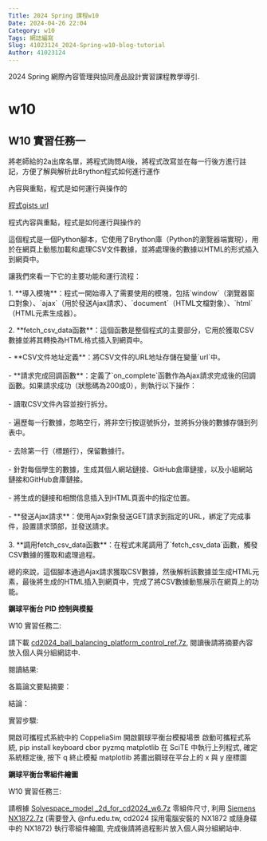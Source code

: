 ```yaml
---
Title: 2024 Spring 課程w10
Date: 2024-04-26 22:04
Category: w10
Tags: 網誌編寫
Slug: 41023124_2024-Spring-w10-blog-tutorial
Author: 41023124
---
```


2024 Spring 網際內容管理與協同產品設計實習課程教學導引.

<!-- PELICAN_END_SUMMARY -->

# w10

<h2>W10 實習任務一</h2>
<p>將老師給的2a出席名單，將程式詢問AI後，將程式改寫並在每一行後方進行註記，方便了解與解析此Brython程式如何進行運作</p>
<p><span>內容與重點，程式是如何運行與操作的</span></p>
<p><a href="https://gist.githubusercontent.com/41023124/500875a36052f90472928c0fd722707e/raw/42ccb4354ff3beaf2b5771b40cd2133d1d8c944d/2a2">程式gists url</a></p>
<p><span>程式內容與重點，程式是如何運行與操作的</span></p>
<p>這個程式是一個Python腳本，它使用了Brython庫（Python的瀏覽器端實現），用於在網頁上動態加載和處理CSV文件數據，並將處理後的數據以HTML的形式插入到網頁中。</p>
<p>讓我們來看一下它的主要功能和運行流程：</p>
<p>1. **導入模塊**：程式一開始導入了需要使用的模塊，包括`window`（瀏覽器窗口對象）、`ajax`（用於發送Ajax請求）、`document`（HTML文檔對象）、`html`（HTML元素生成器）。</p>
<p>2. **fetch_csv_data函數**：這個函數是整個程式的主要部分，它用於獲取CSV數據並將其轉換為HTML格式插入到網頁中。</p>
<p>- **CSV文件地址定義**：將CSV文件的URL地址存儲在變量`url`中。<br> <br> - **請求完成回調函數**：定義了`on_complete`函數作為Ajax請求完成後的回調函數。如果請求成功（狀態碼為200或0），則執行以下操作：<br> <br> - 讀取CSV文件內容並按行拆分。<br> <br> - 遍歷每一行數據，忽略空行，將非空行按逗號拆分，並將拆分後的數據存儲到列表中。<br> <br> - 去除第一行（標題行），保留數據行。<br> <br> - 針對每個學生的數據，生成其個人網站鏈接、GitHub倉庫鏈接，以及小組網站鏈接和GitHub倉庫鏈接。<br> <br> - 將生成的鏈接和相關信息插入到HTML頁面中的指定位置。<br> <br> - **發送Ajax請求**：使用Ajax對象發送GET請求到指定的URL，綁定了完成事件，設置請求頭部，並發送請求。<br> <br>3. **調用fetch_csv_data函數**：在程式末尾調用了`fetch_csv_data`函數，觸發CSV數據的獲取和處理過程。</p>
<p>總的來說，這個腳本通過Ajax請求獲取CSV數據，然後解析該數據並生成HTML元素，最後將生成的HTML插入到網頁中，完成了將CSV數據動態展示在網頁上的功能。</p>
<p></p>


<p><strong>鋼球平衡台 PID 控制與模擬</strong></p>
<p>W10 實習任務二:</p>
<p>請下載<span>&nbsp;</span><a href="http://229.cycu.org/cd2024_ball_balancing_platform_control_ref.7z">cd2024_ball_balancing_platform_control_ref.7z</a>, 閱讀後請將摘要內容放入個人與分組網誌中.</p>
<p>閱讀結果:</p>
<p>各篇論文要點摘要：</p>
<p>結論：</p>
<p></p>
<p>實習步驟:</p>
<p>開啟可攜程式系統中的 CoppeliaSim 開啟鋼球平衡台模擬場景 啟動可攜程式系統, pip install keyboard cbor pyzmq matplotlib 在 SciTE 中執行上列程式, 確定系統穩定後, 按下 q 終止模擬 matplotlib 將畫出鋼球在平台上的 x 與 y 座標圖</p>
<p></p>
<p><strong>鋼球平衡台零組件繪圖</strong></p>
<p>W10 實習任務三:</p>
<p>請根據<span>&nbsp;</span><a href="https://mde.tw/cd2024/downloads/Solvespace_model%20_2d_for_cd2024_w6.7z">Solvespace_model _2d_for_cd2024_w6.7z</a><span>&nbsp;</span>零組件尺寸, 利用<span>&nbsp;</span><a href="https://nfuedu-my.sharepoint.com/:u:/g/personal/yen_nfu_edu_tw/EehhlaMDzTxAlOBppbPSoPwBCzsOQxvshtNL8xJel-zbJQ?e=YwKvdH">Siemens NX1872.7z</a><span>&nbsp;</span>(需要登入 @nfu.edu.tw, cd2024 採用電腦安裝的 NX1872 或隨身碟中的 NX1872) 執行零組件繪圖, 完成後請將過程影片放入個人與分組網站中.</p>